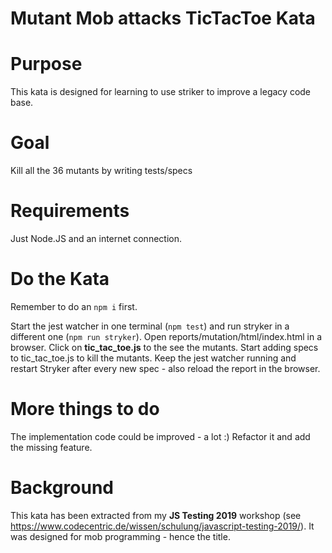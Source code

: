 # Mutant Mob attacks TicTacToe Kata

# Purpose
This kata is designed for learning to use striker to improve a legacy code base.

# Goal
Kill all the 36 mutants by writing tests/specs

# Requirements
Just Node.JS and an internet connection.

# Do the Kata
Remember to do an ```npm i``` first.

Start the jest watcher in one terminal (```npm test```) and run stryker in a different one (```npm run stryker```). Open reports/mutation/html/index.html in a browser. Click on __tic_tac_toe.js__ to the see the mutants. Start adding specs to tic_tac_toe.js to kill the mutants. Keep the jest watcher running and restart Stryker after every new spec - also reload the report in the browser.

# More things to do
The implementation code could be improved - a lot :)
Refactor it and add the missing feature.

# Background
This kata has been extracted from my **JS Testing 2019** workshop (see https://www.codecentric.de/wissen/schulung/javascript-testing-2019/). It was designed for mob programming - hence the title.